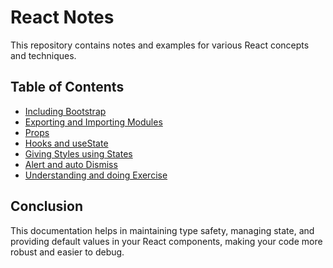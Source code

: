 # React Notes

This repository contains notes and examples for various React concepts and techniques.

## Table of Contents

- [Including Bootstrap](./docs/01_including-bootstrap.md)
- [Exporting and Importing Modules](./docs/02_exporting-importing-modules.md)
- [Props](./docs/03_props.md)
- [Hooks and useState](./docs/04_hooks-usestate.md)
- [Giving Styles using States](./docs/05_giving-style.md)
- [Alert and auto Dismiss](./docs/06_alert_and_autoDismiss.md)
- [Understanding and doing Exercise](./docs/07_exercise_of_diff_modes.md)

## Conclusion

This documentation helps in maintaining type safety, managing state, and providing default values in your React components, making your code more robust and easier to debug.
